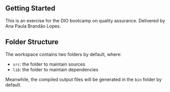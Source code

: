 ## Getting Started

This is an exercise for the DIO bootcamp on quality assurance. Delivered by Ana Paula Brandão Lopes. 

## Folder Structure

The workspace contains two folders by default, where:

- `src`: the folder to maintain sources
- `lib`: the folder to maintain dependencies

Meanwhile, the compiled output files will be generated in the `bin` folder by default.

